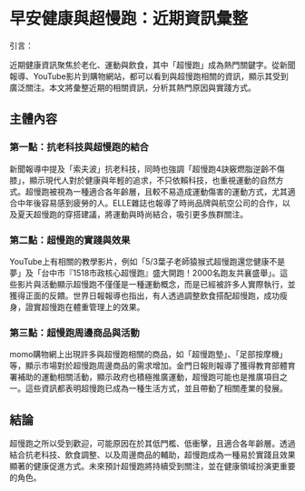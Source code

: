 # 早安健康與超慢跑：近期資訊彙整

引言：

近期健康資訊聚焦於老化、運動與飲食，其中「超慢跑」成為熱門關鍵字。從新聞報導、YouTube影片到購物網站，都可以看到與超慢跑相關的資訊，顯示其受到廣泛關注。本文將彙整近期的相關資訊，分析其熱門原因與實踐方式。

## 主體內容

### 第一點：抗老科技與超慢跑的結合

新聞報導中提及「索夫波」抗老科技，同時也強調「超慢跑4訣竅燃脂逆齡不傷膝」，顯示現代人對於健康與年輕的追求，不只依賴科技，也重視運動的自然方式。超慢跑被視為一種適合各年齡層，且較不易造成運動傷害的運動方式，尤其適合中年後容易感到疲勞的人。ELLE雜誌也報導了時尚品牌與航空公司的合作，以及夏天超慢跑的穿搭建議，將運動與時尚結合，吸引更多族群關注。

### 第二點：超慢跑的實踐與效果

YouTube上有相關的教學影片，例如「5/3葉子老師猿猴式超慢跑還您健康不是夢」及「台中市『1518市政核心超慢跑』盛大開跑！2000名跑友共襄盛舉」。這些影片與活動顯示超慢跑不僅僅是一種運動概念，而是已經被許多人實際執行，並獲得正面的反饋。世界日報報導也指出，有人透過調整飲食搭配超慢跑，成功瘦身，證實超慢跑在體重管理上的效果。

### 第三點：超慢跑周邊商品與活動

momo購物網上出現許多與超慢跑相關的商品，如「超慢跑墊」、「足部按摩機」等，顯示市場對於超慢跑周邊商品的需求增加。金門日報則報導了獲得教育部體育署補助的運動相關活動，顯示政府也積極推廣運動，超慢跑可能也是推廣項目之一。這些資訊都表明超慢跑已成為一種生活方式，並且帶動了相關產業的發展。

## 結論

超慢跑之所以受到歡迎，可能原因在於其低門檻、低衝擊，且適合各年齡層。透過結合抗老科技、飲食調整、以及周邊商品的輔助，超慢跑成為一種易於實踐且效果顯著的健康促進方式。未來預計超慢跑將持續受到關注，並在健康領域扮演更重要的角色。
